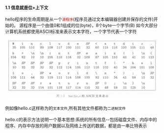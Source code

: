 #### 1.1 信息就是位+上下文

hello程序的生命周期是从一个<font color=bule>`源程序`</font>(程序员通过文本编辑器创建并保存的文件)开始的。
源程序是一个由值0和1组成的位(byte)，8个byte一个字节(B)
如今大部分计算机系统都使用ASCII标准来表示文本字符，一个字节代表一个字符
<br></br>
![hello.c的ASCII文本表示](https://github.com/Stromxun/CSAPP/blob/main/Note/Chapter%201/image/image.png)

例如像hello.c这样称为的`文本文件`,所有其他文件都称为`二进制文件`
<br></br>
hello.c的表示方法说明一个基本思想:系统的所有信息--包括磁盘文件、内存中的程序、内存中存放的用户数据以及网络上传送的数据，都是由一串比特表示
